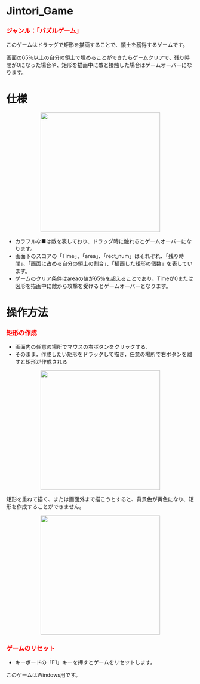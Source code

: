 # Jintori_Game

<h3 style="color:#ff0000">ジャンル：「パズルゲーム」</h3>

このゲームはドラッグで矩形を描画することで、領土を獲得するゲームです。

画面の65％以上の自分の領土で埋めることができたらゲームクリアで、残り時間が0になった場合や、矩形を描画中に敵と接触した場合はゲームオーバーになります。

# 仕様

<p align="center">
<img src="https://user-images.githubusercontent.com/54675248/139556659-8d6d6d36-dd0e-410a-86f3-70683cbb0a84.png" width="320px" >
</p>

* カラフルな■は敵を表しており、ドラッグ時に触れるとゲームオーバーになります。
* 画面下のスコアの「Time」、「area」、「rect_num」はそれぞれ、「残り時間」、「画面に占める自分の領土の割合」、「描画した矩形の個数」を表しています。
* ゲームのクリア条件はareaの値が65％を超えることであり、Timeが0または図形を描画中に敵から攻撃を受けるとゲームオーバーとなります。

# 操作方法
 
<h3 style="color:#ff0000">矩形の作成</h3>

* 画面内の任意の場所でマウスの右ボタンをクリックする．
* そのまま，作成したい矩形をドラッグして描き，任意の場所で右ボタンを離すと矩形が作成される
<p align="center">
<img src="https://user-images.githubusercontent.com/54675248/139557655-9ace658d-6ad9-45f5-b9ff-33358ff064ff.png" width="320px" >
</p>

矩形を重ねて描く、または画面外まで描こうとすると、背景色が黄色になり、矩形を作成することができません。
<p align="center">
<img src="https://user-images.githubusercontent.com/54675248/139557494-cdd4925f-536b-4939-81b3-227fd04a7034.png" width="320px" >
</p>

<h3 style="color:#ff0000">ゲームのリセット</h3>

* キーボードの「F1」キーを押すとゲームをリセットします。

このゲームはWindows用です。
